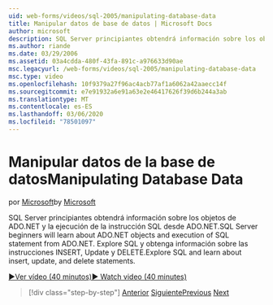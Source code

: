 ```yaml
---
uid: web-forms/videos/sql-2005/manipulating-database-data
title: Manipular datos de base de datos | Microsoft Docs
author: microsoft
description: SQL Server principiantes obtendrá información sobre los objetos de ADO.NET y la ejecución de la instrucción SQL desde ADO.NET. Explore SQL y obtenga información sobre cómo insertar, actualizar y eliminar Sta...
ms.author: riande
ms.date: 03/29/2006
ms.assetid: 03a4cdda-480f-43fa-891c-a976633d90ae
msc.legacyurl: /web-forms/videos/sql-2005/manipulating-database-data
msc.type: video
ms.openlocfilehash: 10f9379a27f96ac4acb77af1a6062a42aaecc14f
ms.sourcegitcommit: e7e91932a6e91a63e2e46417626f39d6b244a3ab
ms.translationtype: MT
ms.contentlocale: es-ES
ms.lasthandoff: 03/06/2020
ms.locfileid: "78501097"
---
```

# <a name="manipulating-database-data"></a><span data-ttu-id="51681-104">Manipular datos de la base de datos</span><span class="sxs-lookup"><span data-stu-id="51681-104">Manipulating Database Data</span></span>

<span data-ttu-id="51681-105">por [Microsoft](https://github.com/microsoft)</span><span class="sxs-lookup"><span data-stu-id="51681-105">by [Microsoft](https://github.com/microsoft)</span></span>

<span data-ttu-id="51681-106">SQL Server principiantes obtendrá información sobre los objetos de ADO.NET y la ejecución de la instrucción SQL desde ADO.NET.</span><span class="sxs-lookup"><span data-stu-id="51681-106">SQL Server beginners will learn about ADO.NET objects and execution of SQL statement from ADO.NET.</span></span> <span data-ttu-id="51681-107">Explore SQL y obtenga información sobre las instrucciones INSERT, Update y DELETE.</span><span class="sxs-lookup"><span data-stu-id="51681-107">Explore SQL and learn about insert, update, and delete statements.</span></span>

[<span data-ttu-id="51681-108">&#9654;Ver vídeo (40 minutos)</span><span class="sxs-lookup"><span data-stu-id="51681-108">&#9654; Watch video (40 minutes)</span></span>](https://channel9.msdn.com/Blogs/ASP-NET-Site-Videos/manipulating-database-data)

> [!div class="step-by-step"]
> <span data-ttu-id="51681-109">[Anterior](designing-relational-database-tables.md)
> [Siguiente](more-structured-query-language.md)</span><span class="sxs-lookup"><span data-stu-id="51681-109">[Previous](designing-relational-database-tables.md)
[Next](more-structured-query-language.md)</span></span>
